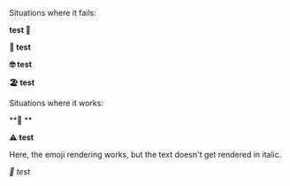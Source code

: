 Situations where it fails:

**test 💁**

**💁 test**

**🤓 test**

**🏖️ test**

Situations where it works:

**💁 **

**⚠️ test**

Here, the emoji rendering works, but the text doesn't get rendered in italic.

*💁 test*

